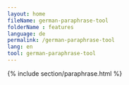 ```yaml
---
layout: home
fileName: german-paraphrase-tool
folderName : features
language: de
permalink: /german-paraphrase-tool
lang: en
tool: german-paraphrase-tool
---
```

{% include section/paraphrase.html %}